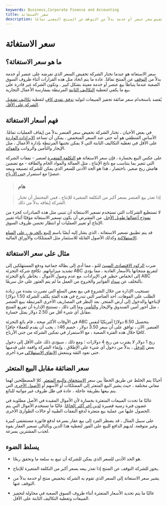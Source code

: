 ```yaml
---
keywords: Business,Corporate Finance and Accounting
title: سعر الاستغاثة
description: سعر الاستغاثة هو عندما تختار شركة تخفيض سعر عنصر أو خدمة بدلاً من التوقف عن المنتج المعني تمامًا.
---
```


# سعر الاستغاثة
## ما هو سعر الاستغاثة؟

سعر الاستغاثة هو عندما تختار الشركة تخفيض السعر الذي تفرضه على عنصر أو خدمة بدلاً من [التوقف](/discontinued-operations) عن المنتج تمامًا. عادة ما يتم اتخاذ مثل هذه القرارات أثناء ظروف السوق الصعبة عندما يتباطأ بيع عنصر أو خدمة معينة بشكل كبير ، وتكون الشركة غير قادرة على بيع ما يكفي لتغطية [التكاليف الثابتة](/fixedcost) المرتبطة بممارسة الأعمال التجارية.

يُقصد باستخدام سعر ضائقة تحفيز المبيعات لتوليد [تدفق نقدي كافٍ](/cashflow) لتغطية [تكاليف تشغيل الشركة على الأقل](/operating-cost).

## فهم أسعار الاستغاثة

في بعض الأحيان ، تختار الشركة تخفيض سعر العنصر بدلاً من إيقاف العمليات تمامًا. الأساس المنطقي هو أنه حتى عند السعر المنخفض ، يمكن أن تساعد [الإيرادات الواردة](/revenue) على الأقل في تغطية التكاليف الثابتة التي لا يمكن تجنبها المرتبطة بإدارة الأعمال ، مثل الإيجار والتأمين والرواتب [والفوائد](/interest).

على عكس البيع بخسارة ، فإن سعر الاستغاثة هو [التكلفة المتغيرة](/variablecost) لعنصر - نفقات الشركة التي تتغير بما يتناسب مع ناتج الإنتاج ، مثل العمالة والمواد الخام والطاقة - مع تضمين هامش ربح صغير. باختصار ، هذا هو الحد الأدنى للسعر الذي يمكن للشركة تصنيعه وبيعه عنصرًا مع استمرار [جني الأرباح](/profit).

> ### هام

> إذا تعذر بيع العنصر بسعر أكبر من التكلفة المتغيرة للإنتاج ، فمن المحتمل أن تختار الشركة إيقافه بدلاً من ذلك.

>

لا تستطيع الشركات التي تستخدم تسعير الاستغاثة أن تتبنى مثل هذه المبادرات كجزء من [نموذج أعمالها طويل الأجل](/businessmodel). من المفترض أن يكون تسعير الاستغاثة مؤقتًا أثناء تغيير الإنتاج أو تغيير العمليات أو انتظار تحسن ظروف السوق.

قد يتم تطبيق تسعير الاستغاثة ، الذي يشار إليه أيضًا باسم [البيع بالحريق ، على](/firesale) [السلع الاستهلاكية](/consumer-goods) وكذلك الأصول القابلة للاستثمار مثل الممتلكات والأوراق المالية.

## مثال على سعر الاستغاثة

ضرب [الركود الاقتصادي السيئ](/recession) للتو ، مما أدى إلى بطالة جماعية ودفع المستهلكين إلى تشديد ميزانياتهم. تكافح شركة التجزئة ABC لتفريغ منتجاتها بالأسعار العادية ، مما يؤدي إلى انخفاض خطير في الإيرادات. مع عدم وصول الأموال ، يخاطر بائع التجزئة ABC بالتخلف عن [سداد](/default2) الفواتير والخروج من العمل ما لم يتم العثور على حل سريعًا.

تستجيب الإدارة من خلال الشروع في بيع بعض السلع التي تضررت بشدة من زيادة الطلب على الفوهات. أحد العناصر التي تندرج في هذه الفئة يكلف الشركة 1.50 دولارًا لإنتاجها والدخول إلى أرض المتجر. بعد النظر في المصاريف الأخرى المرتبطة ببيع العنصر ، مثل أجور أمين الصندوق والإيجار [والتأمين](/insurance) وما إلى ذلك ، تستنتج الإدارة أن تفريغ المنتج مقابل أي شيء أقل من 2.50 دولار يمثل خسارة.

في الأوقات الأكثر صحة ، قام بائع التجزئة ABC بتحصيل 6.50 دولارًا أمريكيًا لنفس العنصر. الآن ، توافق على أن سعر 3.50 دولار ، خصم 46٪ ، يجب أن يقدم للعملاء حافزًا كافيًا خلال هذه الفترة الصعبة ، مع الاستمرار في تمكين الشركة من جني الأرباح.

ربح 1 دولار لا يقترب من ربح 4 دولارات ؛ ومع ذلك ، سيؤدي ذلك على الأقل إلى دخول بعض [الدخل](/income) ، بدلاً من دخول أي شيء على الإطلاق ، وإبقاء الشركة واقفة على قدميها حتى تعود الثقة وينتعش [الإنفاق الاستهلاكي](/consumer-spending) مرة أخرى.

## سعر الضائقة مقابل البيع المتعثر

أحيانًا يتم الخلط عن طريق الخطأ بين سعر [الاستحقاق والبيع المتعثر](/distressale). كلا المصطلحين لهما معاني مختلفة ، حيث يشير البيع المتعثر إلى الممتلكات أو الأسهم أو [الأصول الأخرى](/asset) التي يتم بيعها بطريقة عاجلة ، عادة في ظل ظروف غير مواتية للبائع.

غالبًا ما تحدث المبيعات المتعثرة بخسارة لأن الأموال المقيدة في الأصل مطلوبة في غضون فترة زمنية قصيرة [لدين آخر أكثر إلحاحًا](/debt). غالبًا ما تستخدم الأموال التي يتم الحصول عليها من عملية بيع متعثرة لدفع النفقات الطبية أو حالات الطوارئ الأخرى.

على سبيل المثال ، قد يضطر الفرد إلى بيع عقار بسرعة لدفع فاتورة مستشفى كبيرة وغير متوقعة. لديهم الدافع للبيع على الفور لتغطية هذا الدين وبالتالي تسعير العقار بقوة لجذب المشترين بسرعة.

## يسلط الضوء

- هو الحد الأدنى للسعر الذي يمكن للشركة أن تبيع به سلعة ما وتحقق ربحًا.

- يجوز للشركة التوقف عن المنتج إذا تعذر بيعه بسعر أكبر من التكلفة المتغيرة للإنتاج.

- يشير سعر الاستغاثة إلى السعر الذي تقوم به الشركة بتخفيض منتج أو خدمة بدلاً من التوقف عنها.

- غالبًا ما يتم تحديد الأسعار المتعثرة أثناء ظروف السوق الصعبة في محاولة لتحفيز المبيعات وتغطية التكاليف الثابتة على الأقل.

